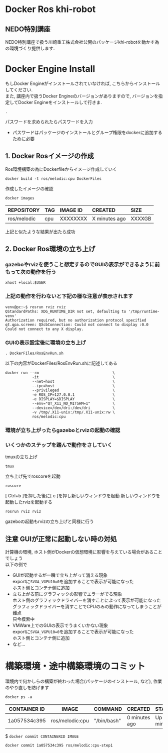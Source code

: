 # Docker Ros khi-robot 
## NEDO特別講座 
NEDO特別講座で扱う川崎重工株式会社公開のパッケージkhi-robotを動かす為の環境づくり提供します.

# Docker Engine Install
もしDocker Engineがインストールされていなければ, こちらからインストールしてください.\
また, 講座内で扱うDocker Engineのバージョンがありますので, バージョンを指定してDocker Engineをインストールして行きま.
```
. 
```
パスワードを求められたらパスワードを入力
* パスワードはパッケージのインストールとグループ権限をdockerに追加するために必要
## 1. Docker Rosイメージの作成
Ros環境構築の為にDockerfileからイメージ作成していく
```
docker build -t ros/melodic:cpu DockerFiles
```
作成したイメージの確認
```
docker images
```
|REPOSITORY|TAG|IMAGE ID|CREATED|SIZE|
|:---|:---|:---|:---|:---|
|ros/melodic|cpu|XXXXXXXX|X minutes ago|XXXXGB|
上記と似たような結果が出たら成功
## 2. Docker Ros環境の立ち上げ
### gazeboやrvizを使うこと想定するのでGUIの表示ができるように前もって次の動作を行う
```
xhost +local:$USER
```
### 上記の動作を行わないと下記の様な注意が表示されます 
`venv@pc:~$ rosrun rviz rviz` \
`QStandardPaths: XDG_RUNTIME_DIR not set, defaulting to '/tmp/runtime-venv'` \
`Authorization required, but no authorization protocol specified` \
`qt.qpa.screen: QXcbConnection: Could not connect to display :0.0` \
`Could not connect to any X display.` 
### GUIの表示設定後に環境の立ち上げ
```
. DockerFiles/RosEnvRun.sh
```
以下の内容がDockerFiles/RosEnvRun.shに記述してある
```
docker run --rm                                 \
            -it                                 \
            --net=host                          \
            --ipc=host                          \
            --privileged                        \
            -e ROS_IP=127.0.0.1                 \
            -e DISPLAY=$DISPLAY                 \
            --env="QT_X11_NO_MITSHM=1"          \
            --device=/dev/dri:/dev/dri          \
            -v /tmp/.X11-unix:/tmp/.X11-unix:rw \
            ros/melodic:cpu
```
### 環境が立ち上がったらgazeboとrvizの起動の確認
### いくつかのステップを踏んで動作をさしていく
tmuxの立ち上げ
```
tmux  
```
立ち上げ先でroscoreを起動
```
roscore 
```
[ Ctrl+b ]を押した後に[ c ]を押し新しいウィンドウを起動
新しいウィンドウを起動したrvizを起動する
```
rosrun rviz rviz
```
gazeboの起動もrvizの立ち上げと同様に行う
## 注意 GUIが正常に起動しない時の対処
計算機の環境, ホスト側がDockerの仮想環境に影響を与えている場合があることでしょう\
以下の例で
* GUIが起動するが一瞬で立ち上がって消える現象 \
    exportに`SVGA_VGPU10=0`を追加することで表示が可能になった \
    ホスト側とコンテナ側に追加
* 立ち上がる前にグラフィックの影響でエラーがでる現象 \
    ホスト側のグラフィックドライバーを消すことによって表示が可能になった \
    グラフィックドライバーを消すことでCPUのみの動作になってしまうことが難点 \
    只今模索中
* VMWare上でのGUIの表示でうまくいかない現象 \
    exportに`SVGA_VGPU10=0`を追加することで表示が可能になった \
    ホスト側とコンテナ側に追加
* など...

# 構築環境・途中構築環境のコミット
環境内で何かしらの構築が終わった場合(パッケージのインストール, など), 作業のやり直しを防げます
```
docker ps -a
```
|CONTAINER ID|IMAGE|COMMAND|CREATED|STATUS|PORTS|NAMES|
|---|---|---|---|---|---|---|
|1a057534c395|ros/melodic:cpu|"/bin/bash"|0 minutes ago|Up 0 minutes||gifted_shaw|

$ `docker commit CONTAINERID IMAGE` 
```
docker commit 1a057534c395 ros/melodic:cpu-step1
```
